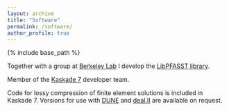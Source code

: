 ```yaml
---
layout: archive
title: "Software"
permalink: /software/
author_profile: true
---
```


{% include base_path %}


Together with a group at [Berkeley Lab](https://pfasst.lbl.gov/) I develop the [LibPFASST library](https://github.com/LibPFASST).

Member of the [Kaskade 7](https://www.zib.de/projects/kaskade7-finite-element-toolbox) developer team.

Code for lossy compression of finite element solutions is included in Kaskade 7.
Versions for use with [DUNE](http://www.dune-project.org/) and [deal.II](http://www.dealii.org/) are available on request.
